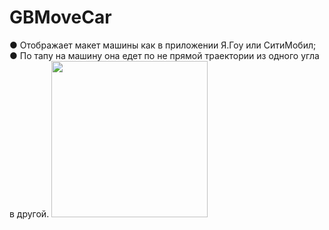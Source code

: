 # GBMoveCar

● Отображает макет машины как в приложении Я.Гоу или СитиМобил;
● По тапу на машину она едет по не прямой траектории из одного угла в другой.
<img src="https://github.com/VladJT/GBMoveCar/assets/95467816/7d9ed712-0076-47a2-8962-f853d6fb7e7d.png" width="250" >
